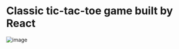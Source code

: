 # Classic tic-tac-toe game built by React
![image](https://github.com/zhuoyuT/tic-tac-toe/assets/125860757/3cbb9cb9-448a-437c-a7b4-abf36a05f619)

